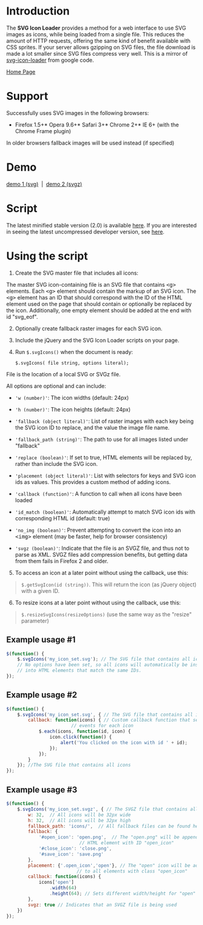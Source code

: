 # Introduction

The **SVG Icon Loader** provides a method for a web interface to use SVG images as icons, while being loaded from a single file. This reduces the amount of HTTP requests, offering the same kind of benefit available with CSS sprites. If your server allows gzipping on SVG files, the file download is made a lot smaller since SVG files compress very well. This is a mirror of [svg-icon-loader](https://code.google.com/p/svg-icon-loader/) from google code.

[Home Page](http://cuixiping.github.io/svg-icon-loader/)

# Support

Successfully uses SVG images in the following browsers: 

*   Firefox 1.5+*   Opera 9.6+*   Safari 3+*   Chrome 2+*   IE 6+ (with the Chrome Frame plugin)

In older browsers fallback images will be used instead (if specified) 

# Demo

[demo 1 (svg)](http://cuixiping.github.io/svg-icon-loader/demo.html) &nbsp;|&nbsp;  [demo 2 (svgz)](http://cuixiping.github.io/svg-icon-loader/demo2.html)

# Script

The latest minified stable version (2.0) is available [here](https://github.com/cuixiping/svg-icon-loader/blob/master/jquery.svgicons.min.js.gz). If you are interested in seeing the latest uncompressed developer version, see [here](https://github.com/cuixiping/svg-icon-loader/blob/master/jquery.svgicons.js). 

# Using the script

1. Create the SVG master file that includes all icons: 

The master SVG icon-containing file is an SVG file that contains  <tt>&lt;g&gt;</tt> elements. Each <tt>&lt;g&gt;</tt> element should contain the markup of an SVG icon. The <tt>&lt;g&gt;</tt> element has an ID that should  correspond with the ID of the HTML element used on the page that should contain  or optionally be replaced by the icon. Additionally, one empty element should be added at the end with id "svg_eof". 

2. Optionally create fallback raster images for each SVG icon. 

3. Include the jQuery and the SVG Icon Loader scripts on your page. 

4. Run `$.svgIcons()` when the document is ready: 

   `$.svgIcons( file string, options literal);`

File is the location of a local SVG or SVGz file. 

All options are optional and can include: 

*   `'w (number)'`: The icon widths (default: 24px)

*   `'h (number)'`: The icon heights (default: 24px)

*   `'fallback (object literal)'`: List of raster images with each key being the SVG icon ID to replace, and the value the image file name.

*   `'fallback_path (string)'`: The path to use for all images listed under "fallback"	 

*   `'replace (boolean)'`: If set to true, HTML elements will be replaced by, rather than include the SVG icon.

*   `'placement (object literal)'`: List with selectors for keys and SVG icon ids as values. This provides a custom method of adding icons.

*   `'callback (function)'`: A function to call when all icons have been loaded

*   `'id_match (boolean)'`: Automatically attempt to match SVG icon ids with corresponding HTML id (default: true)

*   `'no_img (boolean)'`: Prevent attempting to convert the icon into an <tt>&lt;img&gt;</tt> element (may be faster, help for browser consistency)

*   `'svgz (boolean)'`: Indicate that the file is an SVGZ file, and thus not to parse as XML. SVGZ files add compression benefits, but getting data from them fails in Firefox 2 and older.

5. To access an icon at a later point without using the callback, use this: 
> `$.getSvgIcon(id (string))`. This will return the icon (as jQuery object) with a given ID.

6. To resize icons at a later point without using the callback, use this: 
> `$.resizeSvgIcons(resizeOptions)` (use the same way as the "resize" parameter)

## Example usage #1
```javascript
$(function() {
    $.svgIcons('my_icon_set.svg'); // The SVG file that contains all icons
    // No options have been set, so all icons will automatically be inserted 
    // into HTML elements that match the same IDs. 
});
```

## Example usage #2
```javascript
$(function() {
    $.svgIcons('my_icon_set.svg', { // The SVG file that contains all icons
        callback: function(icons) { // Custom callback function that sets click
                        // events for each icon
            $.each(icons, function(id, icon) {
                icon.click(function() {
                    alert('You clicked on the icon with id ' + id);
                });
            });
        }
    }); //The SVG file that contains all icons
});
```

## Example usage #3
```javascript
$(function() {
    $.svgIcons('my_icon_set.svgz', { // The SVGZ file that contains all icons
        w: 32,  // All icons will be 32px wide
        h: 32,  // All icons will be 32px high
        fallback_path: 'icons/',  // All fallback files can be found here
        fallback: {
            '#open_icon': 'open.png',  // The "open.png" will be appended to the
                           // HTML element with ID "open_icon"
            '#close_icon': 'close.png',
            '#save_icon': 'save.png'
        },
        placement: {'.open_icon','open'}, // The "open" icon will be added
                          // to all elements with class "open_icon"
        callback: function(icons) {
            icons['open']
                .width(64)
                .height(64); // Sets different width/height for "open" icon 
        },
        svgz: true // Indicates that an SVGZ file is being used
    })
});
```
